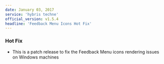 ```yaml
---
date: January 03, 2017
service: 'hybris techne'
official_version: v1.5.4
headline: 'Feedback Menu Icons Hot Fix'
---
```


### Hot Fix
* This is a patch release to fix the Feedback Menu icons rendering issues on Windows machines